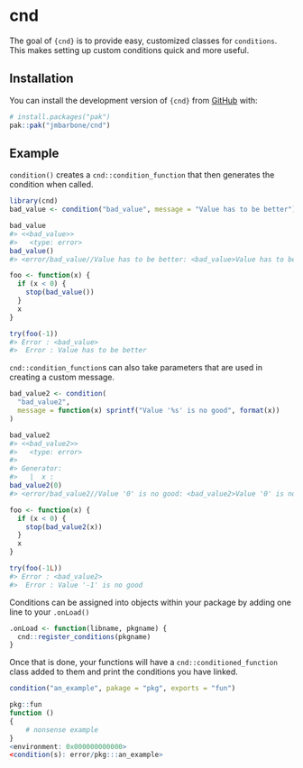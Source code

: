 
<!-- README.md is generated from README.Rmd. Please edit that file -->

# cnd

<!-- badges: start -->
<!-- badges: end -->

The goal of `{cnd}` is to provide easy, customized classes for
`conditions`. This makes setting up custom conditions quick and more
useful.

## Installation

You can install the development version of `{cnd}` from
[GitHub](https://github.com/) with:

``` r
# install.packages("pak")
pak::pak("jmbarbone/cnd")
```

## Example

`condition()` creates a `cnd::condition_function` that then generates
the condition when called.

``` r
library(cnd)
bad_value <- condition("bad_value", message = "Value has to be better")

bad_value
#> <<bad_value>>
#>   <type: error>
bad_value()
#> <error/bad_value//Value has to be better: <bad_value>Value has to be better>

foo <- function(x) {
  if (x < 0) {
    stop(bad_value())
  }
  x
}

try(foo(-1))
#> Error : <bad_value>
#>  Error : Value has to be better
```

`cnd::condition_function`s can also take parameters that are used in
creating a custom message.

``` r
bad_value2 <- condition(
  "bad_value2",
  message = function(x) sprintf("Value '%s' is no good", format(x))
)

bad_value2
#> <<bad_value2>>
#>   <type: error>
#> 
#> Generator:
#>   |  x :
bad_value2(0)
#> <error/bad_value2//Value '0' is no good: <bad_value2>Value '0' is no good>

foo <- function(x) {
  if (x < 0) {
    stop(bad_value2(x))
  }
  x
}

try(foo(-1L))
#> Error : <bad_value2>
#>  Error : Value '-1' is no good
```

Conditions can be assigned into objects within your package by adding
one line to your `.onLoad()`

``` r
.onLoad <- function(libname, pkgname) {
  cnd::register_conditions(pkgname)
}
```

Once that is done, your functions will have a
`cnd::conditioned_function` class added to them and print the conditions
you have linked.

``` r
condition("an_example", pakage = "pkg", exports = "fun")
```

``` r
pkg::fun
function () 
{
    # nonsense example
}
<environment: 0x000000000000>
<condition(s): error/pkg:::an_example>
```

